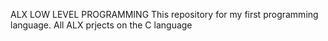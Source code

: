ALX LOW LEVEL PROGRAMMING
This repository for my first programming language.
All ALX prjects on the C language
